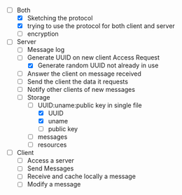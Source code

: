 
- [ ] Both
	- [x] Sketching the protocol
	- [x] trying to use the protocol for both client and server
	- [ ] encryption

- [ ] Server
	- [ ] Message log
	- [ ] Generate UUID on new client Access Request
		- [x] Generate random UUID not already in use
	- [ ] Answer the client on message received
	- [ ] Send the client the data it requests
	- [ ] Notify other clients of new messages
	- [ ] Storage
		- [ ] UUID:uname:public key in single file
			- [x] UUID
			- [x] uname
			- [ ] public key
		- [ ] messages
		- [ ] resources

- [ ] Client
	- [ ] Access a server
	- [ ] Send Messages
	- [ ] Receive and cache locally a message
	- [ ] Modify a message

